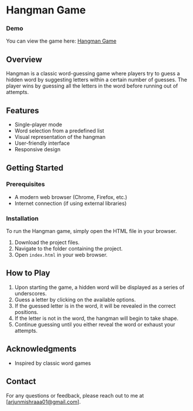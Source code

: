 
# Hangman Game
### Demo
You can view the game here: [Hangman Game](file:///C:/Users/Arjun/OneDrive/Desktop/New%20folder%20(2)/FunProjects/project3.html)

## Overview
Hangman is a classic word-guessing game where players try to guess a hidden word by suggesting letters within a certain number of guesses. The player wins by guessing all the letters in the word before running out of attempts.

## Features
- Single-player mode
- Word selection from a predefined list
- Visual representation of the hangman
- User-friendly interface
- Responsive design

## Getting Started

### Prerequisites
- A modern web browser (Chrome, Firefox, etc.)
- Internet connection (if using external libraries)

### Installation
To run the Hangman game, simply open the HTML file in your browser.

1. Download the project files.
2. Navigate to the folder containing the project.
3. Open `index.html` in your web browser.



## How to Play
1. Upon starting the game, a hidden word will be displayed as a series of underscores.
2. Guess a letter by clicking on the available options.
3. If the guessed letter is in the word, it will be revealed in the correct positions.
4. If the letter is not in the word, the hangman will begin to take shape.
5. Continue guessing until you either reveal the word or exhaust your attempts.


## Acknowledgments
- Inspired by classic word games

## Contact
For any questions or feedback, please reach out to me at [arjunmishraaa01@gmail.com].
